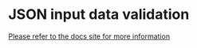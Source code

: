 # JSON input data validation

[Please refer to the docs site for more information](https://minvws.github.io/nl-covid19-data-dashboard/)
